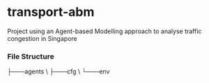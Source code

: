 # transport-abm
Project using an Agent-based Modelling approach to analyse traffic congestion in Singapore



### File Structure
├───agents \\
├───cfg \\
└───env
